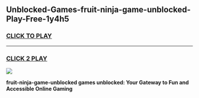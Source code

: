 
## Unblocked-Games-fruit-ninja-game-unblocked-Play-Free-1y4h5
<h3>
<a href="https://premium76.site?title=fruit-ninja-game-unblocked&ref=15A">CLICK TO PLAY</a></h3>
<hr>

<h3>
<a href="https://premium76.site?title=fruit-ninja-game-unblocked&ref=15A">CLICK 2 PLAY</a>
  
</h3>

<a href="https://premium76.site?title=fruit-ninja-game-unblocked&ref=15A"><img src="https://clearcache.store/games.png"></a>


**fruit-ninja-game-unblocked games unblocked: Your Gateway to Fun and Accessible Online Gaming**
